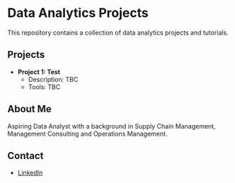 # Data Analytics Projects
This repository contains a collection of data analytics projects and tutorials.

## Projects
- **Project 1: Test**
    - Description: TBC
    - Tools: TBC
 
## About Me
Aspiring Data Analyst with a background in Supply Chain Management, Management Consulting and Operations Management.

## Contact 
- [LinkedIn](https://www.linkedin.com/in/liam-teo-1b0b1514a/)
